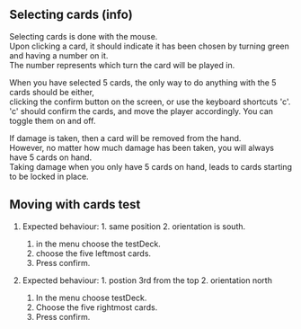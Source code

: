 ## Selecting cards (info)
Selecting cards is done with the mouse.\
Upon clicking a card, it should indicate it has been chosen by turning green and having a number on it.\
The number represents which turn the card will be played in.

When you have selected 5 cards, the only way to do anything with the 5 cards should be either,\
clicking the confirm button on the screen, or use the keyboard shortcuts 'c'.\
'c' should confirm the cards, and move the player accordingly. You can toggle them on and off.

If damage is taken, then a card will be removed from the hand.\
However, no matter how much damage has been taken, you will always have 5 cards on hand.\
Taking damage when you only have 5 cards on hand, leads to cards starting to be locked in place.

## Moving with cards test

1.  Expected behaviour: 1. same position 2. orientation is south.
    1.  in the menu choose the testDeck.
    2.  choose the five leftmost cards.
    3.  Press confirm.

2.  Expected behaviour: 1. postion 3rd from the top 2. orientation north
    1.  In the menu choose testDeck.
    2.  Choose the five rightmost cards.
    3.  Press confirm.

